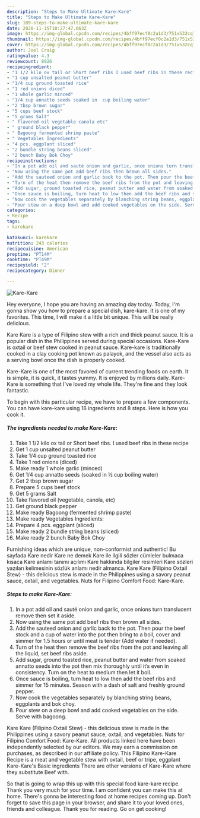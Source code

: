 ```yaml
---
description: "Steps to Make Ultimate Kare-Kare"
title: "Steps to Make Ultimate Kare-Kare"
slug: 189-steps-to-make-ultimate-kare-kare
date: 2020-11-15T10:27:47.663Z
image: https://img-global.cpcdn.com/recipes/4bff97ecf0c2a1d3/751x532cq70/kare-kare-recipe-main-photo.jpg
thumbnail: https://img-global.cpcdn.com/recipes/4bff97ecf0c2a1d3/751x532cq70/kare-kare-recipe-main-photo.jpg
cover: https://img-global.cpcdn.com/recipes/4bff97ecf0c2a1d3/751x532cq70/kare-kare-recipe-main-photo.jpg
author: Joel Craig
ratingvalue: 4.3
reviewcount: 8926
recipeingredient:
- "1 1/2 kilo ox tail or Short beef ribs I used beef ribs in these recipe"
- "1 cup unsalted peanut butter"
- "1/4 cup ground toasted rice"
- "1 red onions diced"
- "1 whole garlic minced"
- "1/4 cup annatto seeds soaked in  cup boiling water"
- "2 tbsp brown sugar"
- "5 cups beef stock"
- "5 grams Salt"
- " flavored oil vegetable canola etc"
- " ground black pepper"
- " Bagoong fermented shrimp paste"
- " Vegetables Ingredients"
- "4 pcs. eggplant sliced"
- "2 bundle string beans sliced"
- "2 bunch Baby Bok Choy"
recipeinstructions:
- "In a pot add oil and sauté onion and garlic, once onions turn translucent remove then set it aside."
- "Now using the same pot add beef ribs then brown all sides."
- "Add the sauteed onion and garlic back to the pot. Then pour the beef stock and a cup of water into the pot then bring to a boil, cover and simmer for 1.5 hours or until meat is tender (Add water if needed)."
- "Turn of the heat then remove the beef ribs from the pot and leaving all the liquid, set beef ribs aside."
- "Add sugar, ground toasted rice, peanut butter and water from soaked annatto seeds into the pot then mix thoroughly until it’s even in consistency. Turn on the heat to medium then let it boil."
- "Once sauce is boiling, turn heat to low then add the beef ribs and simmer for 15 minutes. Season with a dash of salt and freshly ground pepper."
- "Now cook the vegetables separately by blanching string beans, eggplants and bok choy."
- "Pour stew on a deep bowl and add cooked vegetables on the side. Serve with bagoong."
categories:
- Recipe
tags:
- karekare

katakunci: karekare 
nutrition: 243 calories
recipecuisine: American
preptime: "PT14M"
cooktime: "PT49M"
recipeyield: "2"
recipecategory: Dinner

---
```



![Kare-Kare](https://img-global.cpcdn.com/recipes/4bff97ecf0c2a1d3/751x532cq70/kare-kare-recipe-main-photo.jpg)

Hey everyone, I hope you are having an amazing day today. Today, I'm gonna show you how to prepare a special dish, kare-kare. It is one of my favorites. This time, I will make it a little bit unique. This will be really delicious.

Kare Kare is a type of Filipino stew with a rich and thick peanut sauce. It is a popular dish in the Philippines served during special occasions. Kare-Kare is oxtail or beef stew cooked in peanut sauce. Kare-kare is traditionally cooked in a clay cooking pot known as palayok, and the vessel also acts as a serving bowl once the dish is properly cooked.

Kare-Kare is one of the most favored of current trending foods on earth. It is simple, it is quick, it tastes yummy. It is enjoyed by millions daily. Kare-Kare is something that I've loved my whole life. They're fine and they look fantastic.


To begin with this particular recipe, we have to prepare a few components. You can have kare-kare using 16 ingredients and 8 steps. Here is how you cook it.

<!--inarticleads1-->

##### The ingredients needed to make Kare-Kare:

1. Take 1 1/2 kilo ox tail or Short beef ribs. I used beef ribs in these recipe
1. Get 1 cup unsalted peanut butter
1. Take 1/4 cup ground toasted rice
1. Take 1 red onions (diced)
1. Make ready 1 whole garlic (minced)
1. Get 1/4 cup annatto seeds (soaked in ½ cup boiling water)
1. Get 2 tbsp brown sugar
1. Prepare 5 cups beef stock
1. Get 5 grams Salt
1. Take  flavored oil (vegetable, canola, etc)
1. Get  ground black pepper
1. Make ready  Bagoong (fermented shrimp paste)
1. Make ready  Vegetables Ingredients:
1. Prepare 4 pcs. eggplant (sliced)
1. Make ready 2 bundle string beans (sliced)
1. Make ready 2 bunch Baby Bok Choy


Furnishing ideas which are unique, non-conformist and authentic! Bu sayfada Kare nedir Kare ne demek Kare ile ilgili sözler cümleler bulmaca kısaca Kare anlamı tanımı açılımı Kare hakkında bilgiler resimleri Kare sözleri yazıları kelimesinin sözlük anlamı nedir almanca. Kare Kare (Filipino Oxtail Stew) - this delicious stew is made in the Philippines using a savory peanut sauce, oxtail, and vegetables. Nuts for Filipino Comfort Food: Kare-Kare. 

<!--inarticleads2-->

##### Steps to make Kare-Kare:

1. In a pot add oil and sauté onion and garlic, once onions turn translucent remove then set it aside.
1. Now using the same pot add beef ribs then brown all sides.
1. Add the sauteed onion and garlic back to the pot. Then pour the beef stock and a cup of water into the pot then bring to a boil, cover and simmer for 1.5 hours or until meat is tender (Add water if needed).
1. Turn of the heat then remove the beef ribs from the pot and leaving all the liquid, set beef ribs aside.
1. Add sugar, ground toasted rice, peanut butter and water from soaked annatto seeds into the pot then mix thoroughly until it’s even in consistency. Turn on the heat to medium then let it boil.
1. Once sauce is boiling, turn heat to low then add the beef ribs and simmer for 15 minutes. Season with a dash of salt and freshly ground pepper.
1. Now cook the vegetables separately by blanching string beans, eggplants and bok choy.
1. Pour stew on a deep bowl and add cooked vegetables on the side. Serve with bagoong.


Kare Kare (Filipino Oxtail Stew) - this delicious stew is made in the Philippines using a savory peanut sauce, oxtail, and vegetables. Nuts for Filipino Comfort Food: Kare-Kare. All products linked here have been independently selected by our editors. We may earn a commission on purchases, as described in our affiliate policy. This Filipino Kare-Kare Recipe is a meat and vegetable stew with oxtail, beef or tripe, eggplant Kare-Kare&#39;s Basic ingredients There are other versions of Kare-Kare where they substitute Beef with. 

So that is going to wrap this up with this special food kare-kare recipe. Thank you very much for your time. I am confident you can make this at home. There's gonna be interesting food at home recipes coming up. Don't forget to save this page in your browser, and share it to your loved ones, friends and colleague. Thank you for reading. Go on get cooking!
